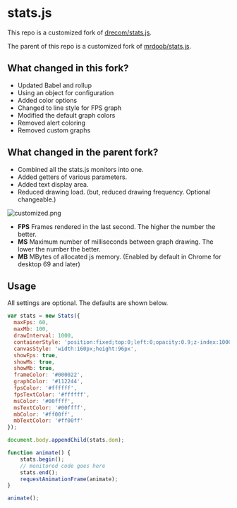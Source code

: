 # stats.js

<!--
[![npm](https://img.shields.io/npm/v/@drecom/stats.js.svg)](https://www.npmjs.com/package/@drecom/stats.js)
[![license](https://img.shields.io/github/license/drecom/stats.js.svg)](LICENSE)
-->

This repo is a customized fork of [drecom/stats.js](https://github.com/drecom/stats.js).

The parent of this repo is a customized fork of [mrdoob/stats.js](https://github.com/mrdoob/stats.js).

## What changed in this fork?

- Updated Babel and rollup
- Using an object for configuration
- Added color options
- Changed to line style for FPS graph
- Modified the default graph colors
- Removed alert coloring
- Removed custom graphs

## What changed in the parent fork?

 - Combined all the stats.js monitors into one.
 - Added getters of various parameters.
 - Added text display area.
 - Reduced drawing load. (but, reduced drawing frequency. Optional changeable.) 

![customized.png](https://raw.githubusercontent.com/drecom/stats.js/master/files/customized.png)

* **FPS** Frames rendered in the last second. The higher the number the better.
* **MS** Maximum number of milliseconds between graph drawing. The lower the number the better.
* **MB** MBytes of allocated js memory. (Enabled by default in Chrome for desktop 69 and later)

## Usage

All settings are optional. The defaults are shown below.

```javascript
var stats = new Stats({
  maxFps: 60,
  maxMb: 100,
  drawInterval: 1000,
  containerStyle: 'position:fixed;top:0;left:0;opacity:0.9;z-index:10000',
  canvasStyle: 'width:160px;height:96px',
  showFps: true,
  showMs: true,
  showMb: true,
  frameColor: '#000022',
  graphColor: '#112244',
  fpsColor: '#ffffff',
  fpsTextColor: '#ffffff',
  msColor: '#00ffff',
  msTextColor: '#00ffff',
  mbColor: '#ff00ff',
  mbTextColor: '#ff00ff'
});

document.body.appendChild(stats.dom);

function animate() {
    stats.begin();
    // monitored code goes here
    stats.end();
    requestAnimationFrame(animate);
}

animate();
```
